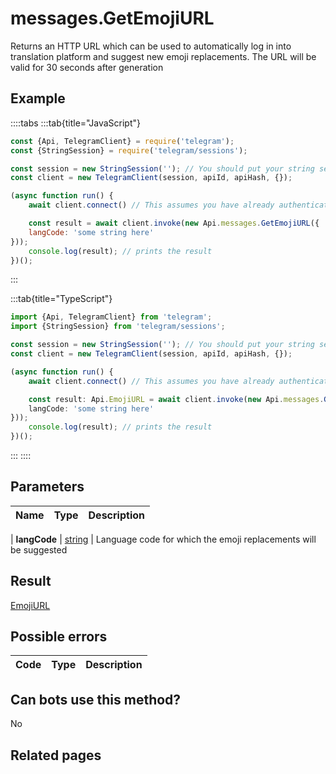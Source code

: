 # messages.GetEmojiURL

Returns an HTTP URL which can be used to automatically log in into translation platform and suggest new emoji replacements. The URL will be valid for 30 seconds after generation



## Example

::::tabs
:::tab{title="JavaScript"}
```js
const {Api, TelegramClient} = require('telegram');
const {StringSession} = require('telegram/sessions');

const session = new StringSession(''); // You should put your string session here
const client = new TelegramClient(session, apiId, apiHash, {});

(async function run() {
    await client.connect() // This assumes you have already authenticated with .start()

    const result = await client.invoke(new Api.messages.GetEmojiURL({
    langCode: 'some string here'
}));
    console.log(result); // prints the result
})();
```
:::

:::tab{title="TypeScript"}
```ts
import {Api, TelegramClient} from 'telegram';
import {StringSession} from 'telegram/sessions';

const session = new StringSession(''); // You should put your string session here
const client = new TelegramClient(session, apiId, apiHash, {});

(async function run() {
    await client.connect() // This assumes you have already authenticated with .start()

    const result: Api.EmojiURL = await client.invoke(new Api.messages.GetEmojiURL({
    langCode: 'some string here'
}));
    console.log(result); // prints the result
})();
```
:::
::::



## Parameters

| Name | Type | Description |
| :--: | ---- | ----------- |

| **langCode** | [string](https://core.telegram.org/type/string) | Language code for which the emoji replacements will be suggested 


## Result

[EmojiURL](https://core.telegram.org/type/EmojiURL)



## Possible errors

| Code | Type | Description |
| :--: | ---- | ----------- |



## Can bots use this method?

No

## Related pages


